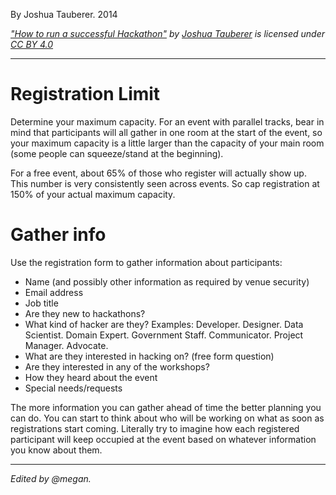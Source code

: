 By Joshua Tauberer. 2014

[_"How to run a successful Hackathon"_](https://hackathon.guide/) _by_ [_Joshua Tauberer_](https://razor.occams.info/) _is licensed under_ [_CC BY 4.0_](http://creativecommons.org/licenses/by/4.0)

---

# Registration Limit

Determine your maximum capacity. For an event with parallel tracks, bear in mind that participants will all gather in one room at the start of the event, so your maximum capacity is a little larger than the capacity of your main room (some people can squeeze/stand at the beginning).

For a free event, about 65% of those who register will actually show up. This number is very consistently seen across events. So cap registration at 150% of your actual maximum capacity.

# Gather info

Use the registration form to gather information about participants:

- Name (and possibly other information as required by venue security)
- Email address
- Job title
- Are they new to hackathons?
- What kind of hacker are they? Examples: Developer. Designer. Data Scientist. Domain Expert. Government Staff. Communicator. Project Manager. Advocate.
- What are they interested in hacking on? (free form question)
- Are they interested in any of the workshops?
- How they heard about the event
- Special needs/requests

The more information you can gather ahead of time the better planning you can do. You can start to think about who will be working on what as soon as registrations start coming. Literally try to imagine how each registered participant will keep occupied at the event based on whatever information you know about them.

---

_Edited by @megan._